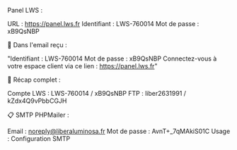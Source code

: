 Panel LWS :

URL : https://panel.lws.fr
Identifiant : LWS-760014
Mot de passe : xB9QsNBP

📧 Dans l'email reçu :

"Identifiant : LWS-760014
Mot de passe : xB9QsNBP
Connectez-vous à votre espace client via ce lien : https://panel.lws.fr"

🔑 Récap complet :

Compte LWS : LWS-760014 / xB9QsNBP
FTP : liber2631991 / kZdx4Q9vPbbCGJH

📋 SMTP PHPMailer :

Email : noreply@liberaluminosa.fr
Mot de passe : AvnT+_7qMAkiS01C
Usage : Configuration SMTP 

